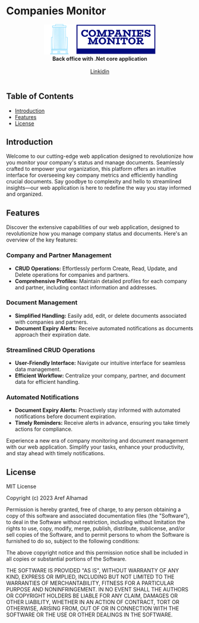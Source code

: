 # Companies Monitor

<div align="center" width="100px">
 <picture>
   <source media="(prefers-color-scheme: dark)" srcset="https://github.com/Aref20/companies-monitor/blob/master/CompaniesMonitor.UI/wwwroot/static/logo.svg">
   <source media="(prefers-color-scheme: light)" srcset="https://github.com/Aref20/companies-monitor/blob/master/CompaniesMonitor.UI/wwwroot/static/logo.svg">
   <img width="300" alt="logo" src="https://github.com/Aref20/companies-monitor/blob/master/CompaniesMonitor.UI/wwwroot/static/logo.svg">

 </picture>
</div>

<div align="center">
  <strong>Back office with .Net core application</strong>
</div>



<br>

<div align="center">
  <a href="https://www.linkedin.com/in/aref-alhamad-07b98016b/">Linkidin</a>
</div>



<br>



## Table of Contents

- [Introduction](#introduction)
- [Features](#features)
- [License](#license)

## Introduction

Welcome to our cutting-edge web application designed to revolutionize how you monitor your company's status and manage documents. Seamlessly crafted to empower your organization, this platform offers an intuitive interface for overseeing key company metrics and efficiently handling crucial documents. Say goodbye to complexity and hello to streamlined insights—our web application is here to redefine the way you stay informed and organized.

## Features

Discover the extensive capabilities of our web application, designed to revolutionize how you manage company status and documents. Here's an overview of the key features:

### Company and Partner Management

- **CRUD Operations:** Effortlessly perform Create, Read, Update, and Delete operations for companies and partners.
- **Comprehensive Profiles:** Maintain detailed profiles for each company and partner, including contact information and addresses.

### Document Management

- **Simplified Handling:** Easily add, edit, or delete documents associated with companies and partners.
- **Document Expiry Alerts:** Receive automated notifications as documents approach their expiration date.

### Streamlined CRUD Operations

- **User-Friendly Interface:** Navigate our intuitive interface for seamless data management.
- **Efficient Workflow:** Centralize your company, partner, and document data for efficient handling.

### Automated Notifications

- **Document Expiry Alerts:** Proactively stay informed with automated notifications before document expiration.
- **Timely Reminders:** Receive alerts in advance, ensuring you take timely actions for compliance.

Experience a new era of company monitoring and document management with our web application. Simplify your tasks, enhance your productivity, and stay ahead with timely notifications.


## License

MIT License

Copyright (c) 2023 Aref Alhamad

Permission is hereby granted, free of charge, to any person obtaining a copy of this software and associated documentation files (the "Software"), to deal in the Software without restriction, including without limitation the rights to use, copy, modify, merge, publish, distribute, sublicense, and/or sell copies of the Software, and to permit persons to whom the Software is furnished to do so, subject to the following conditions:

The above copyright notice and this permission notice shall be included in all copies or substantial portions of the Software.

THE SOFTWARE IS PROVIDED "AS IS", WITHOUT WARRANTY OF ANY KIND, EXPRESS OR IMPLIED, INCLUDING BUT NOT LIMITED TO THE WARRANTIES OF MERCHANTABILITY, FITNESS FOR A PARTICULAR PURPOSE AND NONINFRINGEMENT. IN NO EVENT SHALL THE AUTHORS OR COPYRIGHT HOLDERS BE LIABLE FOR ANY CLAIM, DAMAGES OR OTHER LIABILITY, WHETHER IN AN ACTION OF CONTRACT, TORT OR OTHERWISE, ARISING FROM, OUT OF OR IN CONNECTION WITH THE SOFTWARE OR THE USE OR OTHER DEALINGS IN THE SOFTWARE.


